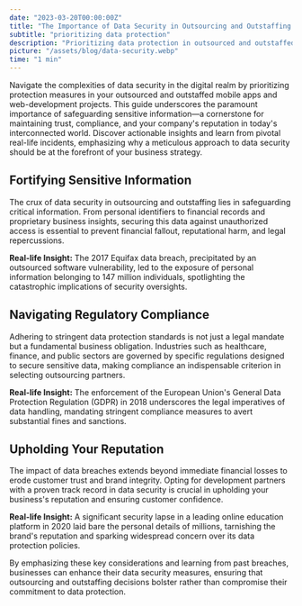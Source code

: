```yaml
---
date: "2023-03-20T00:00:00Z"
title: "The Importance of Data Security in Outsourcing and Outstaffing mobile apps and web-development"
subtitle: "prioritizing data protection"
description: "Prioritizing data protection in outsourced and outstaffed mobile apps and web-development processes."
picture: "/assets/blog/data-security.webp"
time: "1 min"
---
```

Navigate the complexities of data security in the digital realm by prioritizing protection measures in your outsourced and outstaffed mobile apps and web-development projects. This guide underscores the paramount importance of safeguarding sensitive information—a cornerstone for maintaining trust, compliance, and your company's reputation in today's interconnected world. Discover actionable insights and learn from pivotal real-life incidents, emphasizing why a meticulous approach to data security should be at the forefront of your business strategy.

## Fortifying Sensitive Information
The crux of data security in outsourcing and outstaffing lies in safeguarding critical information. From personal identifiers to financial records and proprietary business insights, securing this data against unauthorized access is essential to prevent financial fallout, reputational harm, and legal repercussions.

**Real-life Insight:** The 2017 Equifax data breach, precipitated by an outsourced software vulnerability, led to the exposure of personal information belonging to 147 million individuals, spotlighting the catastrophic implications of security oversights.

## Navigating Regulatory Compliance
Adhering to stringent data protection standards is not just a legal mandate but a fundamental business obligation. Industries such as healthcare, finance, and public sectors are governed by specific regulations designed to secure sensitive data, making compliance an indispensable criterion in selecting outsourcing partners.

**Real-life Insight:** The enforcement of the European Union's General Data Protection Regulation (GDPR) in 2018 underscores the legal imperatives of data handling, mandating stringent compliance measures to avert substantial fines and sanctions.

## Upholding Your Reputation
The impact of data breaches extends beyond immediate financial losses to erode customer trust and brand integrity. Opting for development partners with a proven track record in data security is crucial in upholding your business's reputation and ensuring customer confidence.

**Real-life Insight:** A significant security lapse in a leading online education platform in 2020 laid bare the personal details of millions, tarnishing the brand's reputation and sparking widespread concern over its data protection policies.

By emphasizing these key considerations and learning from past breaches, businesses can enhance their data security measures, ensuring that outsourcing and outstaffing decisions bolster rather than compromise their commitment to data protection.